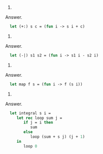 1.
  Answer.
```ocaml
  let (+:) s c = (fun i -> s i + c)
```

1.
  Answer.
```ocaml
  let (-|) s1 s2 = (fun i -> s1 i - s2 i)
```

1.
  Answer.
```ocaml
  let map f s = (fun i -> f (s i))
```

1.
  Answer.
```ocaml
  let integral s i =
     let rec loop sum j =
        if j = i then
           sum
        else
           loop (sum + s j) (j + 1)
     in
        loop 0
```

